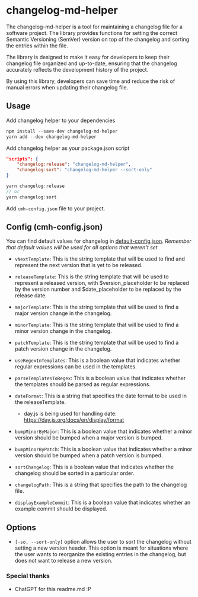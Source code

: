 # changelog-md-helper

The changelog-md-helper is a tool for maintaining a changelog file for a software project. The library provides functions for setting the correct Semantic Versioning (SemVer) version on top of the changelog and sorting the entries within the file.

The library is designed to make it easy for developers to keep their changelog file organized and up-to-date, ensuring that the changelog accurately reflects the development history of the project.

By using this library, developers can save time and reduce the risk of manual errors when updating their changelog file.

## Usage

Add changelog helper to your dependencies

```js
npm install --save-dev changelog-md-helper
yarn add --dev changelog-md-helper
```

Add changelog helper as your package.json script

```json
"scripts": {
    "changelog:release": "changelog-md-helper",
    "changelog:sort": "changelog-md-helper --sort-only"
}
```

```ts
yarn changelog:release
// or
yarn changelog:sort
```

Add `cmh-config.json` file to your project.

## Config (cmh-config.json)

You can find default values for changelog in [default-config.json](https://github.com/Pomierski/changelog-md-helper/blob/main/src/default-config.json). *Remember that default values will be used for all options that weren't set*

- `vNextTemplate`: This is the string template that will be used to find and represent the next version that is yet to be released.

- `releaseTemplate`: This is the string template that will be used to represent a released version, with $version_placeholder to be replaced by the version number and $date_placeholder to be replaced by the release date.

- `majorTemplate`: This is the string template that will be used to find a major version change in the changelog.

- `minorTemplate`: This is the string template that will be used to find a minor version change in the changelog.

- `patchTemplate`: This is the string template that will be used to find a patch version change in the changelog.

- `useRegexInTemplates`: This is a boolean value that indicates whether regular expressions can be used in the templates.

- `parseTemplatesToRegex`: This is a boolean value that indicates whether the templates should be parsed as regular expressions.

- `dateFormat`: This is a string that specifies the date format to be used in the releaseTemplate. 
    - day.js is being used for handling date: https://day.js.org/docs/en/display/format

- `bumpMinorByMajor`: This is a boolean value that indicates whether a minor version should be bumped when a major version is bumped.

- `bumpMinorByPatch`: This is a boolean value that indicates whether a minor version should be bumped when a patch version is bumped.

- `sortChangelog`: This is a boolean value that indicates whether the changelog should be sorted in a particular order.

- `changelogPath`: This is a string that specifies the path to the changelog file.

- `displayExampleCommit`: This is a boolean value that indicates whether an example commit should be displayed.

## Options

- `[-so, --sort-only]` option allows the user to sort the changelog without setting a new version header. This option is meant for situations where the user wants to reorganize the existing entries in the changelog, but does not want to release a new version.


### Special thanks
  
- ChatGPT for this readme.md :P